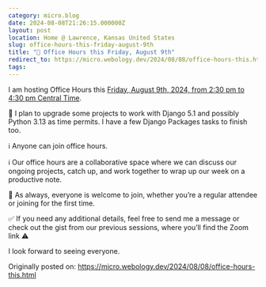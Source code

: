 ```yaml
---
category: micro.blog
date: 2024-08-08T21:26:15.000000Z
layout: post
location: Home @ Lawrence, Kansas United States
slug: office-hours-this-friday-august-9th
title: "💼 Office Hours this Friday, August 9th"
redirect_to: https://micro.webology.dev/2024/08/08/office-hours-this.html
tags: 
---
```


I am hosting Office Hours this [Friday, August 9th, 2024, from 2:30 pm to 4:30 pm Central Time](https://time.is/0230PM_09_August_2024_in_CT?Jeff%27s_Office_Hours).

💼 I plan to upgrade some projects to work with Django 5.1 and possibly Python 3.13 as time permits. I have a few Django Packages tasks to finish too.

ℹ️ Anyone can join office hours.

ℹ️ Our office hours are a collaborative space where we can discuss our ongoing projects, catch up, and work together to wrap up our week on a productive note.

🙏 As always, everyone is welcome to join, whether you’re a regular attendee or joining for the first time.

✅ If you need any additional details, feel free to send me a message or check out the gist from our previous sessions, where you’ll find the Zoom link ⚠️

I look forward to seeing everyone.

Originally posted on: https://micro.webology.dev/2024/08/08/office-hours-this.html